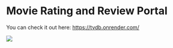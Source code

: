 # Movie Rating and Review Portal

You can check it out here: https://tvdb.onrender.com/

<img src = "https://github.com/subham2107/review-portal/blob/master/tvdb.gif">

